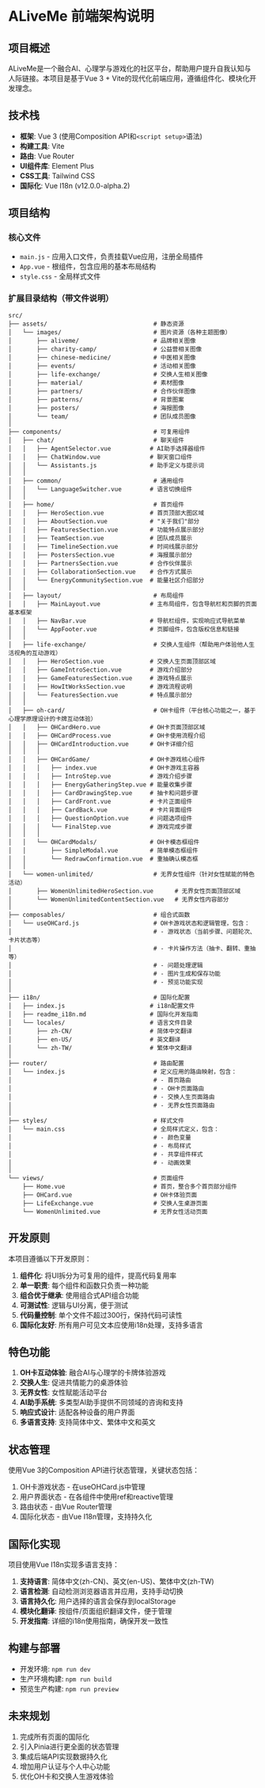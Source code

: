# ALiveMe 前端架构说明

## 项目概述

ALiveMe是一个融合AI、心理学与游戏化的社区平台，帮助用户提升自我认知与人际链接。本项目是基于Vue 3 + Vite的现代化前端应用，遵循组件化、模块化开发理念。

## 技术栈

- **框架**: Vue 3 (使用Composition API和`<script setup>`语法)
- **构建工具**: Vite
- **路由**: Vue Router
- **UI组件库**: Element Plus
- **CSS工具**: Tailwind CSS
- **国际化**: Vue I18n (v12.0.0-alpha.2)

## 项目结构

### 核心文件

- `main.js` - 应用入口文件，负责挂载Vue应用，注册全局插件
- `App.vue` - 根组件，包含应用的基本布局结构
- `style.css` - 全局样式文件

### 扩展目录结构（带文件说明）

```
src/
├── assets/                              # 静态资源
│   └── images/                          # 图片资源（各种主题图像）
│       ├── aliveme/                     # 品牌相关图像
│       ├── charity-camp/                # 公益营相关图像
│       ├── chinese-medicine/            # 中医相关图像
│       ├── events/                      # 活动相关图像
│       ├── life-exchange/               # 交换人生相关图像
│       ├── material/                    # 素材图像
│       ├── partners/                    # 合作伙伴图像
│       ├── patterns/                    # 背景图案
│       ├── posters/                     # 海报图像
│       └── team/                        # 团队成员图像
│
├── components/                          # 可复用组件
│   ├── chat/                            # 聊天组件
│   │   ├── AgentSelector.vue           # AI助手选择器组件
│   │   ├── ChatWindow.vue              # 聊天窗口组件
│   │   └── Assistants.js               # 助手定义与提示词
│   │
│   ├── common/                          # 通用组件
│   │   └── LanguageSwitcher.vue        # 语言切换组件
│   │
│   ├── home/                            # 首页组件
│   │   ├── HeroSection.vue             # 首页顶部大图区域
│   │   ├── AboutSection.vue            # "关于我们"部分
│   │   ├── FeaturesSection.vue         # 功能特点展示部分
│   │   ├── TeamSection.vue             # 团队成员展示
│   │   ├── TimelineSection.vue         # 时间线展示部分
│   │   ├── PostersSection.vue          # 海报展示部分
│   │   ├── PartnersSection.vue         # 合作伙伴展示
│   │   ├── CollaborationSection.vue    # 合作方式展示
│   │   └── EnergyCommunitySection.vue  # 能量社区介绍部分
│   │
│   ├── layout/                          # 布局组件
│   │   ├── MainLayout.vue              # 主布局组件，包含导航栏和页脚的页面基本框架
│   │   ├── NavBar.vue                  # 导航栏组件，实现响应式导航菜单
│   │   └── AppFooter.vue               # 页脚组件，包含版权信息和链接
│   │
│   ├── life-exchange/                   # 交换人生组件（帮助用户体验他人生活视角的互动游戏）
│   │   ├── HeroSection.vue             # 交换人生页面顶部区域
│   │   ├── GameIntroSection.vue        # 游戏介绍部分
│   │   ├── GameFeaturesSection.vue     # 游戏特点展示
│   │   ├── HowItWorksSection.vue       # 游戏流程说明
│   │   └── FeaturesSection.vue         # 特点展示部分
│   │
│   ├── oh-card/                         # OH卡组件（平台核心功能之一，基于心理学原理设计的卡牌互动体验）
│   │   ├── OHCardHero.vue              # OH卡页面顶部区域
│   │   ├── OHCardProcess.vue           # OH卡使用流程介绍
│   │   ├── OHCardIntroduction.vue      # OH卡详细介绍
│   │   │
│   │   ├── OHCardGame/                 # OH卡游戏核心组件
│   │   │   ├── index.vue               # OH卡游戏主容器
│   │   │   ├── IntroStep.vue           # 游戏介绍步骤
│   │   │   ├── EnergyGatheringStep.vue # 能量收集步骤
│   │   │   ├── CardDrawingStep.vue     # 抽卡和问题步骤
│   │   │   ├── CardFront.vue           # 卡片正面组件
│   │   │   ├── CardBack.vue            # 卡片背面组件
│   │   │   ├── QuestionOption.vue      # 问题选项组件
│   │   │   └── FinalStep.vue           # 游戏完成步骤
│   │   │
│   │   └── OHCardModals/               # OH卡模态框组件
│   │       ├── SimpleModal.vue         # 简单模态框组件
│   │       └── RedrawConfirmation.vue  # 重抽确认模态框
│   │
│   └── women-unlimited/                 # 无界女性组件（针对女性赋能的特色活动）
│       ├── WomenUnlimitedHeroSection.vue      # 无界女性页面顶部区域
│       └── WomenUnlimitedContentSection.vue   # 无界女性内容部分
│
├── composables/                         # 组合式函数
│   └── useOHCard.js                     # OH卡游戏状态和逻辑管理，包含：
│                                        # - 游戏状态（当前步骤、问题轮次、卡片状态等）
│                                        # - 卡片操作方法（抽卡、翻转、重抽等）
│                                        # - 问题处理逻辑
│                                        # - 图片生成和保存功能
│                                        # - 预览功能实现
│
├── i18n/                                # 国际化配置
│   ├── index.js                        # i18n配置文件
│   ├── readme_i18n.md                  # 国际化开发指南
│   └── locales/                        # 语言文件目录
│       ├── zh-CN/                      # 简体中文翻译
│       ├── en-US/                      # 英文翻译
│       └── zh-TW/                      # 繁体中文翻译
│
├── router/                              # 路由配置
│   └── index.js                         # 定义应用的路由映射，包含：
│                                        # - 首页路由
│                                        # - OH卡页面路由
│                                        # - 交换人生页面路由
│                                        # - 无界女性页面路由
│
├── styles/                              # 样式文件
│   └── main.css                         # 全局样式定义，包含：
│                                        # - 颜色变量
│                                        # - 布局样式
│                                        # - 共享组件样式
│                                        # - 动画效果
│
└── views/                               # 页面组件
    ├── Home.vue                         # 首页，整合多个首页部分组件
    ├── OHCard.vue                       # OH卡体验页面
    ├── LifeExchange.vue                 # 交换人生桌游页面
    └── WomenUnlimited.vue               # 无界女性活动页面
```

## 开发原则

本项目遵循以下开发原则：

1. **组件化**: 将UI拆分为可复用的组件，提高代码复用率
2. **单一职责**: 每个组件和函数只负责一种功能
3. **组合优于继承**: 使用组合式API组合功能
4. **可测试性**: 逻辑与UI分离，便于测试
5. **代码量控制**: 单个文件不超过300行，保持代码可读性
6. **国际化友好**: 所有用户可见文本应使用i18n处理，支持多语言

## 特色功能

1. **OH卡互动体验**: 融合AI与心理学的卡牌体验游戏
2. **交换人生**: 促进共情能力的桌游体验
3. **无界女性**: 女性赋能活动平台
4. **AI助手系统**: 多类型AI助手提供不同领域的咨询和支持
5. **响应式设计**: 适配各种设备的用户界面
6. **多语言支持**: 支持简体中文、繁体中文和英文

## 状态管理

使用Vue 3的Composition API进行状态管理，关键状态包括：

1. OH卡游戏状态 - 在useOHCard.js中管理
2. 用户界面状态 - 在各组件中使用ref和reactive管理
3. 路由状态 - 由Vue Router管理
4. 国际化状态 - 由Vue I18n管理，支持持久化

## 国际化实现

项目使用Vue I18n实现多语言支持：

1. **支持语言**: 简体中文(zh-CN)、英文(en-US)、繁体中文(zh-TW)
2. **语言检测**: 自动检测浏览器语言并应用，支持手动切换
3. **语言持久化**: 用户选择的语言会保存到localStorage
4. **模块化翻译**: 按组件/页面组织翻译文件，便于管理
5. **开发指南**: 详细的i18n使用指南，确保开发一致性

## 构建与部署

- 开发环境: `npm run dev`
- 生产环境构建: `npm run build`
- 预览生产构建: `npm run preview`

## 未来规划

1. 完成所有页面的国际化
2. 引入Pinia进行更全面的状态管理
3. 集成后端API实现数据持久化
4. 增加用户认证与个人中心功能
5. 优化OH卡和交换人生游戏体验
